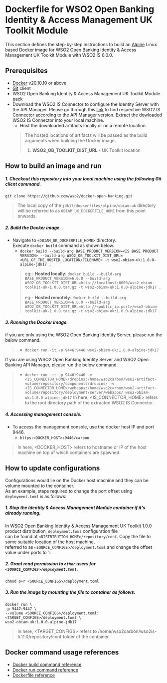 # Dockerfile for WSO2 Open Banking Identity & Access Management UK Toolkit Module
This section defines the step-by-step instructions to build an [Alpine](https://hub.docker.com/_/alpine/) Linux based Docker image for WSO2 Open Banking Identity & Access Management UK Toolkit Module with WSO2 IS 6.0.0.

## Prerequisites

* [Docker](https://www.docker.com/get-docker) v20.10.10 or above
* [Git](https://git-scm.com/book/en/v2/Getting-Started-Installing-Git) client
* WSO2 Open Banking Identity & Access Management UK Toolkit Module pack 
* Download the WSO2 IS Connector to configure the Identity Server with the API Manager. Please go through this [link](https://ob.docs.wso2.com/en/latest/get-started/quick-start-guide/#installing-base-products) to find respective WSO2 IS Connector according to the API Manager version. Extract the dowloaded WSO2 IS Connector into your local machine.
    + Host the downloaded artifacts locally or on a remote location.
    > The hosted locations of artifacts will be passed as the build arguments when building the Docker image.<br>
    > 1. **WSO2_OB_TOOLKIT_DIST_URL** - UK Toolkit location

## How to build an image and run

##### 1. Checkout this repository into your local machine using the following Git client command.

```
git clone https://github.com/wso2/docker-open-banking.git
```

> The local copy of the `jdk17/dockerfiles/alpine/obiam-uk` directory will be referred to as `OBIAM_UK_DOCKERFILE_HOME` from this point onwards.

##### 2. Build the Docker image.

- Navigate to `<OBIAM_UK_DOCKERFILE_HOME>` directory. <br>
  Execute `docker build` command as shown below.
    + `docker build --build-arg BASE_PRODUCT_VERSION=<IS BASE PRODUCT VERSION> --build-arg WSO2_OB_TOOLKIT_DIST_URL=<URL_OF_THE_HOSTED_LOCATION/FILENAME> -t wso2-obiam-uk:1.0.0-alpine-jdk17 .` <br>
    > eg:- **Hosted locally**: `docker build --build-arg BASE_PRODUCT_VERSION=6.0.0 --build-arg WSO2_OB_TOOLKIT_DIST_URL=http://localhost:8000/wso2-obiam-toolkit-uk-1.0.0.tar.gz -t wso2-obiam-uk:1.0.0-alpine-jdk17 .` <br><br>
    > eg:- **Hosted remotely**: `docker build --build-arg BASE_PRODUCT_VERSION=6.0.0 --build-arg WSO2_OB_TOOLKIT_DIST_URL=http://<public_ip:port>/wso2-obiam-toolkit-uk-1.0.0.tar.gz -t wso2-obiam-uk:1.0.0-alpine-jdk17 .`

##### 3. Running the Docker image.
if you are only using the WSO2 Open Banking Identity Server, please run the below command.
> - `docker run -it -p 9446:9446 wso2-obiam-uk:1.0.0-alpine-jdk17`

If you are using WSO2 Open Banking Identity Server and WSO2 Open Banking API Manager,  please run the below command.
> - `docker run -it -p 9446:9446 -v <IS_CONNECTOR_HOME>/dropins:/home/wso2carbon/wso2-artifact-volume/repository/components/dropins/ -v <IS_CONNECTOR_HOME>/webapps:/home/wso2carbon/wso2-artifact-volume/repository/deployment/server/webapps/ wso2-obiam-uk:1.0.0-alpine-jdk17`
> In here, <IS_CONNECTOR_HOME> refers to the root directory path of the extracted WSO2 IS Connector.

##### 4. Accessing management console.

- To access the management console, use the docker host IP and port 9446.
    + `https:<DOCKER_HOST>:9446/carbon`
    
> In here, <DOCKER_HOST> refers to hostname or IP of the host machine on top of which containers are spawned.

## How to update configurations

Configurations would lie on the Docker host machine and they can be volume mounted to the container. <br>
As an example, steps required to change the port offset using `deployment.toml` is as follows:

##### 1. Stop the Identity & Access Management Module container if it's already running.

In WSO2 Open Banking Identity & Access Management UK Toolkit 1.0.0 product distribution, `deployment.toml` configuration file <br>
can be found at `<DISTRIBUTION_HOME>/repository/conf`. Copy the file to some suitable location of the host machine, <br>
referred to as `<SOURCE_CONFIGS>/deployment.toml` and change the offset value under ports to 1.

##### 2. Grant read permission to `other` users for `<SOURCE_CONFIGS>/deployment.toml`.

```
chmod o+r <SOURCE_CONFIGS>/deployment.toml
```

##### 3. Run the image by mounting the file to container as follows:

```
docker run \
-p 9447:9447 \
--volume <SOURCE_CONFIGS>/deployment.toml:<TARGET_CONFIGS>/deployment.toml \
wso2-obiam-uk:1.0.0-alpine-jdk17
```

> In here, <TARGET_CONFIGS> refers to /home/wso2carbon/wso2is-5.11.0/repository/conf folder of the container.

## Docker command usage references

* [Docker build command reference](https://docs.docker.com/engine/reference/commandline/build/)
* [Docker run command reference](https://docs.docker.com/engine/reference/run/)
* [Dockerfile reference](https://docs.docker.com/engine/reference/builder/)
